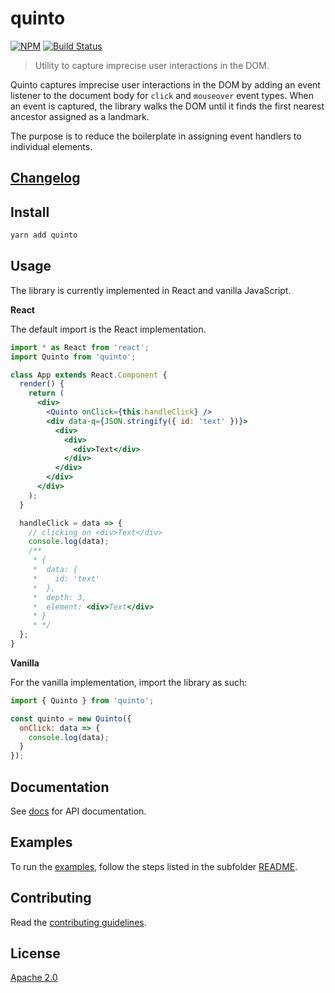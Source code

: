 # quinto

[![NPM](https://img.shields.io/npm/v/quinto.svg?color=blue)](https://npmjs.com/package/quinto)
[![Build Status](https://travis-ci.com/IBM/quinto.svg?branch=master)](https://travis-ci.com/IBM/quinto)

> Utility to capture imprecise user interactions in the DOM.

Quinto captures imprecise user interactions in the DOM by adding an event listener to the document body for `click` and `mouseover` event types. When an event is captured, the library walks the DOM until it finds the first nearest ancestor assigned as a landmark.

The purpose is to reduce the boilerplate in assigning event handlers to individual elements.

## [Changelog](CHANGELOG.md)

## Install

```bash
yarn add quinto
```

## Usage

The library is currently implemented in React and vanilla JavaScript.

**React**

The default import is the React implementation.

```jsx
import * as React from 'react';
import Quinto from 'quinto';

class App extends React.Component {
  render() {
    return (
      <div>
        <Quinto onClick={this.handleClick} />
        <div data-q={JSON.stringify({ id: 'text' })}>
          <div>
            <div>
              <div>Text</div>
            </div>
          </div>
        </div>
      </div>
    );
  }

  handleClick = data => {
    // clicking on <div>Text</div>
    console.log(data);
    /**
     * {
     *  data: {
     *    id: 'text'
     *  },
     *  depth: 3,
     *  element: <div>Text</div>
     * }
     * */
  };
}
```

**Vanilla**

For the vanilla implementation, import the library as such:

```js
import { Quinto } from 'quinto';

const quinto = new Quinto({
  onClick: data => {
    console.log(data);
  }
});
```

## Documentation

See [docs](docs/) for API documentation.

## Examples

To run the [examples](examples/), follow the steps listed in the subfolder [README](examples/README.md).

## Contributing

Read the [contributing guidelines](CONTRIBUTING.md).

## License

[Apache 2.0](LICENSE)
